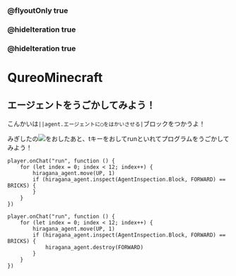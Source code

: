 ### @flyoutOnly true
### @hideIteration true
### @hideIteration true
# QureoMinecraft

## エージェントをうごかしてみよう！

こんかいは``||agent.エージェントに◯をはかいさせる|``ブロックをつかうよ！


みぎしたの![](https://raw.githubusercontent.com/camp-minecraft/TechkidsCampTutorial/master/images/playbutton.png)をおしたあと、tキーをおしてrunといれてプログラムをうごかしてみよう！

```template
player.onChat("run", function () {
    for (let index = 0; index < 12; index++) {
        hiragana_agent.move(UP, 1)
        if (hiragana_agent.inspect(AgentInspection.Block, FORWARD) == BRICKS) {
        }
    }
})
```
```ghost
player.onChat("run", function () {
    for (let index = 0; index < 12; index++) {
        hiragana_agent.move(UP, 1)
        if (hiragana_agent.inspect(AgentInspection.Block, FORWARD) == BRICKS) {
            hiragana_agent.destroy(FORWARD)
        }
    }
})
```